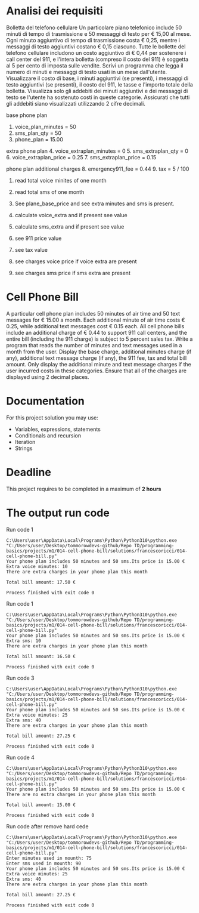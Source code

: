 # Analisi dei requisiti

Bolletta del telefono cellulare Un particolare piano telefonico include 50 minuti di 
tempo di trasmissione e 50 messaggi di testo per € 15,00 al mese.
Ogni minuto aggiuntivo di tempo di trasmissione costa € 0,25, mentre i messaggi di
testo aggiuntivi costano € 0,15 ciascuno.
Tutte le bollette del telefono cellulare includono un costo aggiuntivo di € 0,44
per sostenere i call center del 911, e l'intera bolletta (compreso il costo del 911)
è soggetta al 5 per cento di imposta sulle vendite.
Scrivi un programma che legga il numero di minuti e messaggi di testo usati in un mese
dall'utente. 
Visualizzare il costo di base, i minuti aggiuntivi (se presenti), i messaggi di testo 
aggiuntivi (se presenti), il costo del 911, le tasse e l'importo totale della bolletta.
Visualizza solo gli addebiti dei minuti aggiuntivi e dei messaggi di testo se l'utente 
ha sostenuto costi in queste categorie. Assicurati che tutti gli addebiti siano visualizzati
utilizzando 2 cifre decimali.


base phone plan
1. voice_plan_minutes = 50
2. sms_plan_qty = 50
3. phone_plan = 15.00

extra phone plan
4. voice_extraplan_minutes = 0
5. sms_extraplan_qty = 0
6. voice_extraplan_price = 0.25
7. sms_extraplan_price = 0.15

phone plan additional charges
8. emergency911_fee = 0.44
9. tax = 5 / 100


1. read total voice minites of one month
2. read total sms of one month


1. See plane_base_price and see extra minutes and sms is present. 
2. calculate voice_extra and if present see value
3. calculate sms_extra and if present see value
4. see 911 price value
5. see tax value
6. see charges voice price if voice extra are present
7. see charges sms price if sms extra are present


# Cell Phone Bill

A particular cell phone plan includes 50 minutes of air time and 50 text messages for € 15.00 a month. 
Each additional minute of air time costs € 0.25, while additional text messages cost € 0.15 each. 
All cell phone bills include an additional charge of € 0.44 to support 911 call centers, and the entire bill (including the 911 charge) is subject to 5 percent sales tax.
Write a program that reads the number of minutes and text messages used in a month from the user. Display the base charge, additional minutes charge (if any),
additional text message charge (if any), the 911 fee, tax and total bill amount. 
Only display the additional minute and text message charges if the user incurred costs in these categories. 
Ensure that all of the charges are displayed using 2 decimal places.

# Documentation

For this project solution you may use:

- Variables, expressions, statements
- Conditionals and recursion
- Iteration
- Strings

# Deadline

This project requires to be completed in a maximum of **2 hours**


# The output run code

Run code 1
```
C:\Users\user\AppData\Local\Programs\Python\Python310\python.exe "C:/Users/user/Desktop/tommorowdevs-github/Repo TD/programming-basics/projects/m1/014-cell-phone-bill/solutions/francescoricci/014-cell-phone-bill.py"
Your phone plan includes 50 minutes and 50 sms.Its price is 15.00 €
Extra voice minutes: 10
There are extra charges in your phone plan this month

Total bill amount: 17.50 €

Process finished with exit code 0
```
Run code 1
```
C:\Users\user\AppData\Local\Programs\Python\Python310\python.exe "C:/Users/user/Desktop/tommorowdevs-github/Repo TD/programming-basics/projects/m1/014-cell-phone-bill/solutions/francescoricci/014-cell-phone-bill.py"
Your phone plan includes 50 minutes and 50 sms.Its price is 15.00 €
Extra sms: 10
There are extra charges in your phone plan this month

Total bill amount: 16.50 €

Process finished with exit code 0
```
Run code 3
```
C:\Users\user\AppData\Local\Programs\Python\Python310\python.exe "C:/Users/user/Desktop/tommorowdevs-github/Repo TD/programming-basics/projects/m1/014-cell-phone-bill/solutions/francescoricci/014-cell-phone-bill.py"
Your phone plan includes 50 minutes and 50 sms.Its price is 15.00 €
Extra voice minutes: 25
Extra sms: 40
There are extra charges in your phone plan this month

Total bill amount: 27.25 €

Process finished with exit code 0
```
Run code 4
```
C:\Users\user\AppData\Local\Programs\Python\Python310\python.exe "C:/Users/user/Desktop/tommorowdevs-github/Repo TD/programming-basics/projects/m1/014-cell-phone-bill/solutions/francescoricci/014-cell-phone-bill.py"
Your phone plan includes 50 minutes and 50 sms.Its price is 15.00 €
There are no extra charges in your phone plan this month

Total bill amount: 15.00 €

Process finished with exit code 0

```

Run code after remove hard cede
```
C:\Users\user\AppData\Local\Programs\Python\Python310\python.exe "C:/Users/user/Desktop/tommorowdevs-github/Repo TD/programming-basics/projects/m1/014-cell-phone-bill/solutions/francescoricci/014-cell-phone-bill.py"
Enter minutes used in mounth: 75
Enter sms used in mounth: 90
Your phone plan includes 50 minutes and 50 sms.Its price is 15.00 €
Extra voice minutes: 25
Extra sms: 40
There are extra charges in your phone plan this month

Total bill amount: 27.25 €

Process finished with exit code 0
```
